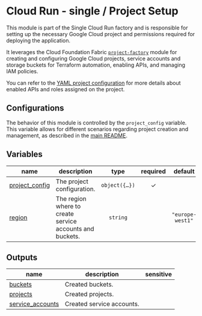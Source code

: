 # Cloud Run - single / Project Setup

This module is part of the Single Cloud Run factory and is responsible for setting up the necessary Google Cloud project and permissions required for deploying the application.

It leverages the Cloud Foundation Fabric [`project-factory`](https://github.com/GoogleCloudPlatform/cloud-foundation-fabric/tree/master/modules/project-factory) module for creating and configuring Google Cloud projects, service accounts and storage buckets for Terraform automation, enabling APIs, and managing IAM policies.

You can refer to the [YAML project configuration](data/project.yaml) for more details about enabled APIs and roles assigned on the project.

## Configurations

The behavior of this module is controlled by the `project_config` variable. This variable allows for different scenarios regarding project creation and management, as described in the [main README](../../README.md).

<!-- BEGIN TFDOC -->
## Variables

| name | description | type | required | default |
|---|---|:---:|:---:|:---:|
| [project_config](variables.tf#L15) | The project configuration. | <code title="object&#40;&#123;&#10;  billing_account_id &#61; optional&#40;string&#41;     &#35; if create or control equals true&#10;  control            &#61; optional&#40;bool, true&#41; &#35; to control an existing project&#10;  create             &#61; optional&#40;bool, true&#41; &#35; to create the project&#10;  parent             &#61; optional&#40;string&#41;     &#35; if control equals true&#10;  prefix             &#61; optional&#40;string&#41;     &#35; the prefix of the project name&#10;&#125;&#41;">object&#40;&#123;&#8230;&#125;&#41;</code> | ✓ |  |
| [region](variables.tf#L34) | The region where to create service accounts and buckets. | <code>string</code> |  | <code>&#34;europe-west1&#34;</code> |

## Outputs

| name | description | sensitive |
|---|---|:---:|
| [buckets](outputs.tf#L48) | Created buckets. |  |
| [projects](outputs.tf#L53) | Created projects. |  |
| [service_accounts](outputs.tf#L58) | Created service accounts. |  |
<!-- END TFDOC -->
